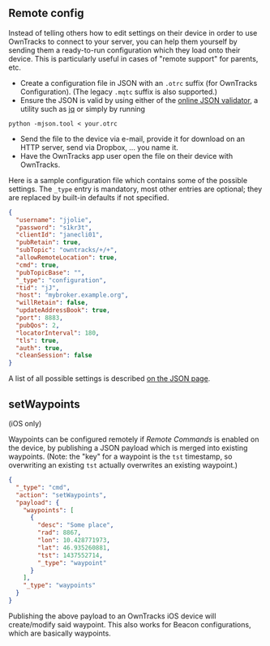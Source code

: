 ## Remote config

Instead of telling others how to edit settings on their device in order to use OwnTracks to connect to your server, you can help them yourself by sending them a ready-to-run configuration which they load onto their device. This is particularly useful in cases of "remote support" for parents, etc.

* Create a configuration file in JSON with an `.otrc` suffix (for OwnTracks Configuration). (The legacy `.mqtc` suffix is also supported.)
* Ensure the JSON is valid by using either of the [online JSON validator](http://jsonlint.com), a utility such as [jq](http://stedolan.github.io/jq/) or simply by running

```
python -mjson.tool < your.otrc
```
* Send the file to the device via e-mail, provide it for download on an HTTP server, send via Dropbox, ... you name it.
* Have the OwnTracks app user open the file on their device with OwnTracks.

Here is a sample configuration file which contains some of the possible settings.
 The `_type`
entry is mandatory, most other entries are optional; they are replaced by built-in
defaults if not specified.

```json
{
  "username": "jjolie",
  "password": "s1kr3t",
  "clientId": "janecli01",
  "pubRetain": true,
  "subTopic": "owntracks/+/+",
  "allowRemoteLocation": true,
  "cmd": true,
  "pubTopicBase": "",
  "_type": "configuration",
  "tid": "jJ",
  "host": "mybroker.example.org",
  "willRetain": false,
  "updateAddressBook": true,
  "port": 8883,
  "pubQos": 2,
  "locatorInterval": 180,
  "tls": true,
  "auth": true,
  "cleanSession": false
}
```

A list of all possible settings is described [on the JSON page](../tech/json.md).

## setWaypoints

(iOS only)

Waypoints can be configured remotely if _Remote Commands_ is enabled on the device, by publishing a JSON payload which is merged into existing waypoints. (Note: the "key" for a waypoint is the `tst` timestamp, so overwriting an existing `tst` actually overwrites an existing waypoint.)

```json
{
  "_type": "cmd",
  "action": "setWaypoints",
  "payload": {
    "waypoints": [
      {
        "desc": "Some place",
        "rad": 8867,
        "lon": 10.428771973,
        "lat": 46.935260881,
        "tst": 1437552714,
        "_type": "waypoint"
      }
    ],
    "_type": "waypoints"
  }
}
```

Publishing the above payload to an OwnTracks iOS device will create/modify said waypoint. This also works for Beacon configurations, which are basically waypoints.
